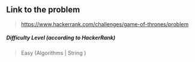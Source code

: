  ## Link to the problem
 
 > https://www.hackerrank.com/challenges/game-of-thrones/problem
 
 ##### Difficulty Level (according to HackerRank)
 
 > Easy (Algorithms | String )
